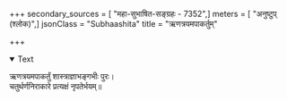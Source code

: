 +++
secondary_sources = [ "महा-सुभाषित-सङ्ग्रहः - 7352",]
meters = [ "अनुष्टुप् (श्लोक)",]
jsonClass = "Subhaashita"
title = "ऋणत्रयमपाकर्तुम्"

+++

<details open><summary>Text</summary>

ऋणत्रयमपाकर्तुं शास्त्राज्ञाभङ्गभीः पुरः।  
चतुर्थर्णनिराकारे प्रत्यक्षं नृपतेर्भयम्॥
</details>
